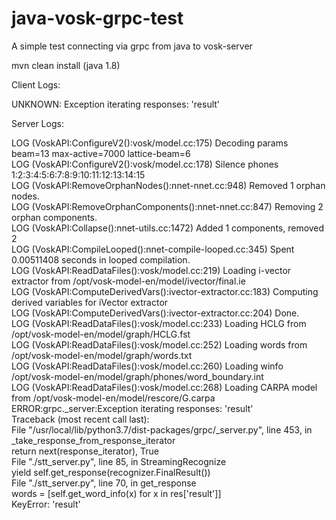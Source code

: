 # java-vosk-grpc-test
A simple test connecting via grpc from java to vosk-server  

mvn clean install (java 1.8)
  
Client Logs:  
  
UNKNOWN: Exception iterating responses: 'result'  
  
Server Logs:  
  
LOG (VoskAPI:ConfigureV2():vosk/model.cc:175) Decoding params beam=13 max-active=7000 lattice-beam=6  
LOG (VoskAPI:ConfigureV2():vosk/model.cc:178) Silence phones 1:2:3:4:5:6:7:8:9:10:11:12:13:14:15  
LOG (VoskAPI:RemoveOrphanNodes():nnet-nnet.cc:948) Removed 1 orphan nodes.  
LOG (VoskAPI:RemoveOrphanComponents():nnet-nnet.cc:847) Removing 2 orphan components.  
LOG (VoskAPI:Collapse():nnet-utils.cc:1472) Added 1 components, removed 2  
LOG (VoskAPI:CompileLooped():nnet-compile-looped.cc:345) Spent 0.00511408 seconds in looped compilation.  
LOG (VoskAPI:ReadDataFiles():vosk/model.cc:219) Loading i-vector extractor from /opt/vosk-model-en/model/ivector/final.ie  
LOG (VoskAPI:ComputeDerivedVars():ivector-extractor.cc:183) Computing derived variables for iVector extractor  
LOG (VoskAPI:ComputeDerivedVars():ivector-extractor.cc:204) Done.  
LOG (VoskAPI:ReadDataFiles():vosk/model.cc:233) Loading HCLG from /opt/vosk-model-en/model/graph/HCLG.fst  
LOG (VoskAPI:ReadDataFiles():vosk/model.cc:252) Loading words from /opt/vosk-model-en/model/graph/words.txt  
LOG (VoskAPI:ReadDataFiles():vosk/model.cc:260) Loading winfo /opt/vosk-model-en/model/graph/phones/word_boundary.int  
LOG (VoskAPI:ReadDataFiles():vosk/model.cc:268) Loading CARPA model from /opt/vosk-model-en/model/rescore/G.carpa  
ERROR:grpc._server:Exception iterating responses: 'result'  
			Traceback (most recent call last):  
					File "/usr/local/lib/python3.7/dist-packages/grpc/_server.py", line 453, in _take_response_from_response_iterator  
							return next(response_iterator), True  
					File "./stt_server.py", line 85, in StreamingRecognize  
							yield self.get_response(recognizer.FinalResult())  
					File "./stt_server.py", line 70, in get_response  
							words = [self.get_word_info(x) for x in res['result']]  
			KeyError: 'result'  
